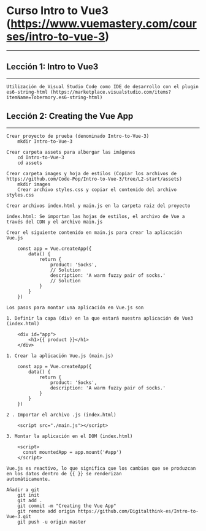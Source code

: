# Curso Intro to Vue3 (https://www.vuemastery.com/courses/intro-to-vue-3)
-------------------------------------------------------------------------

## Lección 1: Intro to Vue3
----------------------------

	Utilización de Visual Studio Code como IDE de desarrollo con el plugin es6-string-html (https://marketplace.visualstudio.com/items?itemName=Tobermory.es6-string-html)


## Lección 2: Creating the Vue App
----------------------------------

	Crear proyecto de prueba (denominado Intro-to-Vue-3)
		mkdir Intro-to-Vue-3

	Crear carpeta assets para albergar las imágenes
		cd Intro-to-Vue-3
		cd assets

    Crear carpeta images y hoja de estilos (Copiar los archivos de https://github.com/Code-Pop/Intro-to-Vue-3/tree/L2-start/assets)
        mkdir images
        Crear archivo styles.css y copiar el contenido del archivo styles.css

    Crear archivos index.html y main.js en la carpeta raiz del proyecto

    index.html: Se importan las hojas de estilos, el archivo de Vue a través del CDN y el archivo main.js

    Crear el siguiente contenido en main.js para crear la aplicación Vue.js

        const app = Vue.createApp({
            data() {
                return {
                    product: 'Socks',
                    // Solution
                    description: 'A warm fuzzy pair of socks.' 
                    // Solution
                }
            }
        })

    Los pasos para montar una aplicación en Vue.js son 

    1. Definir la capa (div) en la que estará nuestra aplicación de Vue3 (index.html)

        <div id="app">
            <h1>{{ product }}</h1>
        </div>

    1. Crear la aplicación Vue.js (main.js)

        const app = Vue.createApp({
            data() {
                return {
                    product: 'Socks',
                    description: 'A warm fuzzy pair of socks.'
                }
            }
        })

    2 . Importar el archivo .js (index.html)

        <script src="./main.js"></script>

    3. Montar la aplicación en el DOM (index.html)
        
        <script>
          const mountedApp = app.mount('#app')
        </script>

    Vue.js es reactivo, lo que significa que los cambios que se produzcan en los datos dentro de {{ }} se renderizan
    automáticamente.

    Añadir a git
        git init
        git add .
        git commit -m "Creating the Vue App"
	    git remote add origin https://github.com/Digitalthink-es/Intro-to-Vue-3.git
	    git push -u origin master